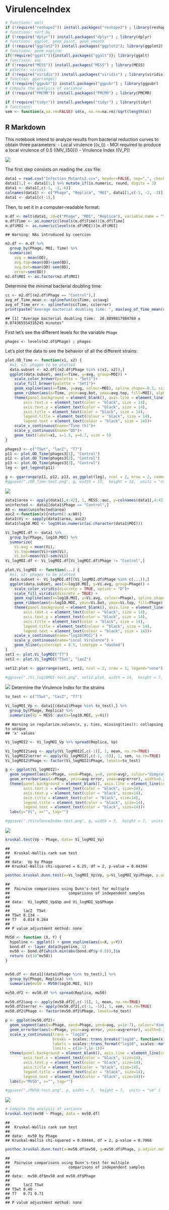 VirulenceIndex
================

``` r
# functions: melt
if (!require("reshape2")) install.packages("reshape2") ; library(reshape2) 
# functions: sort_by
if (!require("dplyr")) install.packages("dplyr") ; library(dplyr)
# functions: ggplot, geom_point, geom_smooth
if (!require("ggplot2")) install.packages("ggplot2"); library(ggplot2)
# functions: geom_xspline
if(!require("ggalt")){install.packages("ggalt")}; library(ggalt)
# functions: auc
if (!require("MESS")) install.packages("MESS") ; library(MESS)
# palette: viridis
if (!require("viridis")) install.packages("viridis") ; library(viridis)
# function: ggarrange()
if (!require("ggpubr")) install.packages("ggpubr") ; library(ggpubr)
# Compute the analysis of variance
if (!require("PMCMR")) install.packages("PMCMR") ; library(PMCMR)

if (!require("tidyr")) install.packages("tidyr") ; library(tidyr)
# functions: 
sem <- function(x,na.rm=FALSE) sd(x, na.rm=na.rm)/sqrt(length(x))
```

## R Markdown

This notebook intend to analyze results from bacterial reduction curves
to obtain three parameters: - Local virulence (\(v_i\)) - MOI required
to produce a local virulence of 0.5 (\(MV_{50}\)) - Virulence Index
(\(V_P\))

![](./images/Principle.png)

The first step consists on reading the .csv file:

``` r
data1 = read.csv("Infection_Mutants2.csv", header=FALSE, sep=",", check.names=FALSE)
data1[1,] <- data1[1,] %>% mutate_if(is.numeric, round, digits = 3)
data1 <- data1[,c(-1, -2,-6)]
colnames(data1) <- c("Phage", "Replica", "MOI", data1[1,c(-1, -2, -3)])
data1 <- data1[c(-1),]
```

Then, to set it in a computer-readable format:

``` r
m.df <- melt(data1, id=c("Phage", "MOI", "Replica"), variable.name = "Time", value.name = "OD")
m.df$Time <- as.numeric(levels(m.df$Time))[m.df$Time]
m.df$MOI <- as.numeric(levels(m.df$MOI))[m.df$MOI]
```

    ## Warning: NAs introduced by coercion

``` r
m2.df <- m.df %>% 
  group_by(Phage, MOI, Time) %>% 
  summarize(
    avg = mean(OD), 
    avg.top=mean(OD)+sem(OD),
    avg.bot=mean(OD)-sem(OD), 
    error=sem(OD))
m2.df$MOI <- as.factor(m2.df$MOI)
```

Determine the minimal bacterial doubling time:

``` r
cc <- m2.df[(m2.df$Phage == "Control"),]
avg_of_Time_mean <- splinefun(cc$Time, cc$avg)
avg_of_Time_err <- splinefun(cc$Time, cc$error)
print(paste("Average bacterial doubling time: ", max(avg_of_Time_mean(cc$Time, deriv = 1))*60,"±", max(avg_of_Time_err(cc$Time, deriv = 1))*60 , "minutes"), sep="")
```

    ## [1] "Average bacterial doubling time:  20.8899817984769 ± 0.874365554316245 minutes"

First let’s see the different levels for the variable `Phage`

    phages <- levels(m2.df$Phage) ; phages

Let’s plot the data to see the behavior of all the different strains:

``` r
plot.OD_Time <- function(x1, x2) {
  #x1, x2: phages to be plotted 
  data.subset <- m2.df[(m2.df$Phage %in% c(x1, x2)),]
  ggplot(data.subset, aes(x=Time, y=avg, group=MOI)) +
    scale_color_brewer(palette = "Set1")+
    scale_fill_brewer(palette = "Set1")+
    geom_xspline(aes(x=Time, y=avg, colour=MOI), spline_shape=-0.5, size=0.75)+
    geom_ribbon(aes(x=Time, ymin=avg.bot, ymax=avg.top, fill=MOI), alpha=.25, linetype=0)+
    theme(panel.background = element_blank(), axis.line = element_line(colour = "black"),
        axis.text.x = element_text(color = "black", size = 14),
        axis.text.y = element_text(color = "black", size = 14),
        axis.title = element_text(color = "black", size = 14), 
        legend.title = element_text(colour = "black", size = 14),
        legend.text = element_text(colour = "black", size = 14))+
    scale_x_continuous(name="Time (h)")+ 
    scale_y_continuous(name="OD")+
    geom_text(label=x1, x=1.5, y=0.7, size = 5)
}

phages3 <- c("T5wt", "lacZ", "T7")
p11 <- plot.OD_Time(phages3[1], "Control")
p12 <- plot.OD_Time(phages3[2], "Control")
p13 <- plot.OD_Time(phages3[3], "Control")
leg <- get_legend(p11)

g <- ggarrange(p11, p12, p13, as_ggplot(leg), ncol = 2, nrow = 2, common.legend = TRUE, legend="none")
#ggsave("./OD_Time-test.png", g, width = 15,  height = 14,  units = "cm" )
```

![](./images/OD_Time-test.png)

``` r
data1$area <- apply(data1[,4:42], 1, MESS::auc, y=colnames(data1[,4:42]))
uninfected <- data1[data1$Phage == "Control",]
A0 <- mean(uninfected$area)
auc2 <-function(x){return(1-x/A0)}
data1$Vi <- sapply(data1$area, auc2)
data1$log10.MOI <- log10(as.numeric(as.character(data1$MOI)))
```

``` r
Vi_logMOI.df <- data1 %>% 
  group_by(Phage, log10.MOI) %>% 
  summarize(
    Vi.avg = mean(Vi), 
    Vi.top=mean(Vi)+sem(Vi),
    Vi.bot=mean(Vi)-sem(Vi))
Vi_logMOI.df <- Vi_logMOI.df[Vi_logMOI.df$Phage != "Control",]
```

``` r
plot.Vi_logMOI <- function(...) {
  #x1, x2: phages to be plotted 
  data.subset <- Vi_logMOI.df[(Vi_logMOI.df$Phage %in% c(...)),]
  ggplot(data.subset, aes(x=log10.MOI, y=Vi.avg, group=Phage)) +
    scale_color_viridis(discrete = TRUE, option = "D")+
    scale_fill_viridis(discrete = TRUE) +
    geom_xspline(aes(x=log10.MOI, y=Vi.avg, colour=Phage), spline_shape=-0.5, size=0.75)+
    geom_ribbon(aes(x=log10.MOI, ymin=Vi.bot, ymax=Vi.top, fill=Phage), alpha=.25, linetype=0)+
    theme(panel.background = element_blank(), axis.line = element_line(colour = "black"),
        axis.text.x = element_text(color = "black", size = 14),
        axis.text.y = element_text(color = "black", size = 14),
        axis.title = element_text(color = "black", size = 14), 
        legend.title = element_text(colour = "black", size = 14),
        legend.text = element_text(colour = "black", size = 14))+
    scale_x_continuous(name="log10(MOI)") + 
    scale_y_continuous(name="Local Virulence") + 
    geom_hline(yintercept = 0.5, linetype = "dashed")
}
set1 <- plot.Vi_logMOI("T7")
set2 <- plot.Vi_logMOI("T5wt", "lacZ")

set12.plot <- ggarrange(set1, set2, ncol = 2, nrow = 1, legend="none")

#ggsave("./Vi_log10MOI-test.png", set12.plot, width = 14,  height = 7,  units = "cm" )
```

![](./images/Vi_log10MOI-test.png) Determine the Virulence Index for the
strains

``` r
to_test <- c("T5wt", "lacZ", "T7")

Vi_logMOI_Vp <- data1[(data1$Phage %in% to_test),] %>% 
  group_by(Phage, Replica) %>% 
  summarize(Vp = MESS::auc(x=log10.MOI, y=Vi))
```

    ## Warning in regularize.values(x, y, ties, missing(ties)): collapsing to unique
    ## 'x' values

``` r
Vi_logMOI2 <- Vi_logMOI_Vp %>% spread(Replica, Vp)

Vi_logMOI2$avg <- apply(Vi_logMOI2[,c(-1)], 1, mean, na.rm=TRUE)
Vi_logMOI2$error <- apply(Vi_logMOI2[,c(-1, -5)], 1, sem, na.rm=TRUE)
Vi_logMOI2$Phage <- factor(Vi_logMOI2$Phage, levels=to_test)

g <- ggplot(Vi_logMOI2)+
  geom_segment(aes(x=Phage, xend=Phage, y=0, yend=avg), colour="dimgray", size=15)+
  geom_errorbar(aes(x=Phage, ymin=avg-error, ymax=avg+error), width=0.2, size=1) +
  theme(panel.background = element_blank(), axis.line = element_line(colour = "black"),
        axis.text.x = element_text(color = "black", size=14),
        axis.text.y = element_text(color = "black", size=14),
        axis.title = element_text(color = "black", size=14), 
        legend.title = element_text(color = "black", size=14),
        legend.text = element_text(color = "black", size=14))+
  labs(y="Vi", x="", tag="")

#ggsave("./VirulenceIndex-test.png", g, width = 7,  height = 7,  units = "cm" )
```

![](./images/VirulenceIndex-test.png)

``` r
kruskal.test(Vp ~ Phage, data= Vi_logMOI_Vp)
```

    ## 
    ##  Kruskal-Wallis rank sum test
    ## 
    ## data:  Vp by Phage
    ## Kruskal-Wallis chi-squared = 6.25, df = 2, p-value = 0.04394

``` r
posthoc.kruskal.dunn.test(x=Vi_logMOI_Vp$Vp, g=Vi_logMOI_Vp$Phage, p.adjust.method="none")
```

    ## 
    ##  Pairwise comparisons using Dunn's-test for multiple 
    ##                          comparisons of independent samples 
    ## 
    ## data:  Vi_logMOI_Vp$Vp and Vi_logMOI_Vp$Phage 
    ## 
    ##      lacZ  T5wt 
    ## T5wt 0.134 -    
    ## T7   0.014 0.264
    ## 
    ## P value adjustment method: none

``` r
MV50 <- function (X, Y) {
  hypoline <- ggplot() + geom_xspline(aes(x=X, y=Y))
  bond.df <- layer_data(hypoline, 1)
  mv50 <- bond.df[which.min(abs(bond.df$y-0.5)),]$x
  return (c(10^mv50))
}


mv50.df <- data1[(data1$Phage %in% to_test),] %>% 
  group_by(Phage, Replica) %>% 
  summarize(mv50 = MV50(log10.MOI, Vi))

mv50.df2 <- mv50.df %>% spread(Replica, mv50)

mv50.df2$avg <- apply(mv50.df2[,c(-1)], 1, mean, na.rm=TRUE)
mv50.df2$error <- apply(mv50.df2[,c(-1, -5)], 1, sem, na.rm=TRUE)
mv50.df2$Phage <- factor(mv50.df2$Phage, levels=to_test)

p <- ggplot(mv50.df2)+
  geom_segment(aes(x=Phage, xend=Phage, yend=avg, y=1e-7), colour="dimgray", size=15)+
  geom_errorbar(aes(x=Phage, ymin=avg-error, ymax=avg+error), width=0.2, size=1) +
  scale_y_continuous(trans = "log10",
                     breaks = scales::trans_breaks("log10", function(x) 10^x, n=6),
                     labels = scales::trans_format("log10", scales::math_format(10^.x)),
                     limits = c(1e-7,1e-1))+
  theme(panel.background = element_blank(), axis.line = element_line(colour = "black"),
        axis.text.x = element_text(color = "black", size=14),
        axis.text.y = element_text(color = "black", size=14),
        axis.title = element_text(color = "black", size=14), 
        legend.title = element_text(color = "black", size=14),
        legend.text = element_text(color = "black", size=14))+
  labs(y="MV50", x="", tag="")

#ggsave("./MV50-test.png", p, width = 7,  height = 7,  units = "cm" )
```

![](./images/MV50-test.png)

``` r
# Compute the analysis of variance
kruskal.test(mv50 ~ Phage, data = mv50.df)
```

    ## 
    ##  Kruskal-Wallis rank sum test
    ## 
    ## data:  mv50 by Phage
    ## Kruskal-Wallis chi-squared = 0.69444, df = 2, p-value = 0.7066

``` r
posthoc.kruskal.dunn.test(x=mv50.df$mv50, g=mv50.df$Phage, p.adjust.method="none")
```

    ## 
    ##  Pairwise comparisons using Dunn's-test for multiple 
    ##                          comparisons of independent samples 
    ## 
    ## data:  mv50.df$mv50 and mv50.df$Phage 
    ## 
    ##      lacZ T5wt
    ## T5wt 0.40 -   
    ## T7   0.71 0.71
    ## 
    ## P value adjustment method: none
